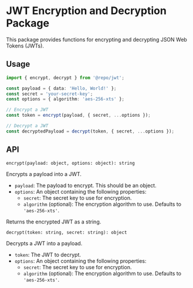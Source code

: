 # JWT Encryption and Decryption Package

This package provides functions for encrypting and decrypting JSON Web Tokens (JWTs).

## Usage

```typescript
import { encrypt, decrypt } from '@repo/jwt';

const payload = { data: 'Hello, World!' };
const secret = 'your-secret-key';
const options = { algorithm: 'aes-256-xts' };

// Encrypt a JWT
const token = encrypt(payload, { secret, ...options });

// Decrypt a JWT
const decryptedPayload = decrypt(token, { secret, ...options });
```

## API

`encrypt(payload: object, options: object): string`

Encrypts a payload into a JWT.

* `payload`: The payload to encrypt. This should be an object.
* `options`: An object containing the following properties:
  * `secret`: The secret key to use for encryption.
  * `algorithm` (optional): The encryption algorithm to use. Defaults to `'aes-256-xts'`.
  
Returns the encrypted JWT as a string.

`decrypt(token: string, secret: string): object`

Decrypts a JWT into a payload.

* `token`: The JWT to decrypt.
* `options`: An object containing the following properties:
  * `secret`: The secret key to use for encryption.
  * `algorithm` (optional): The encryption algorithm to use. Defaults to `'aes-256-xts'`.
